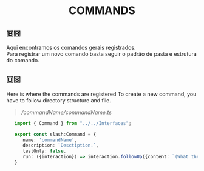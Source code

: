 <h1 align="center">COMMANDS</h1>

## :brazil:
Aqui encontramos os comandos gerais registrados. <br/>
Para registrar um novo comando basta seguir o padrão de pasta e estrutura do comando.

## :us:
Here is where the commands are registered
To create a new command, you have to follow directory structure and file.

> */commandName/commandName.ts*
```ts
   import { Command } from "../../Interfaces";

   export const slash:Command = {
      name: 'commandName',
      description: `Desctiption.`,
      testOnly: false,
      run: ({interaction}) => interaction.followUp({content: `(What the command show to user)`})
   }
```